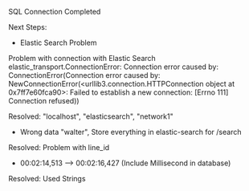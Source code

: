 SQL Connection Completed

Next Steps:

- Elastic Search Problem

Problem with connection with Elastic Search
 elastic_transport.ConnectionError: Connection error caused by: ConnectionError(Connection error caused by: NewConnectionError(<urllib3.connection.HTTPConnection object at 0x7ff7e60fca90>: Failed to establish a new connection: [Errno 111] Connection refused))

Resolved: "localhost", "elasticsearch", "network1"

- Wrong data "walter", Store everything in elastic-search for /search

Resolved: Problem with line_id

- 00:02:14,513 --> 00:02:16,427 (Include Millisecond in database)

Resolved: Used Strings